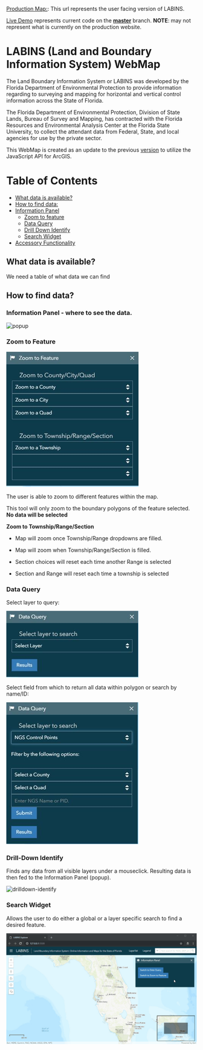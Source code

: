 [Production Map:](https://freac.github.io/LABINS/): This url represents the user facing version of LABINS.

[Live Demo](https://freac.github.io/LABINS/) represents current code on the **[master](https://github.com/FREAC/LABINS/tree/master)** branch. **NOTE**: may not represent what is currently on the production website.


# LABINS (Land and Boundary Information System) WebMap

The Land Boundary Information System or LABINS was developed by the Florida Department of Environmental Protection to provide information regarding to surveying and mapping for horizontal and vertical control information across the State of Florida. 

The Florida Department of Environmental Protection, Division of State Lands, Bureau of Survey and Mapping, has contracted with the Florida Resources and Environmental Analysis Center at the Florida State University, to collect the attendant data from Federal, State, and local agencies for use by the private sector.

This WebMap is created as an update to the previous [version](http://labins.org/map/index.html) to utilize the JavaScript API for ArcGIS.



# Table of Contents
- [What data is available?](#what-data-is-available)
- [How to find data:](#how-to-find-data)
- [Information Panel](#information-panel)
  - [Zoom to feature](#zoom-to-feature)
  - [Data Query](#data-query)
  - [Drill Down Identify](#drill-down-identify)
  - [Search Widget](#search-widget)
- [Accessory Functionality](#accessory-functionality)




<!-- toc -->

## What data is available?

We need a table of what data we can find

## How to find data?

### Information Panel - where to see the data.

![popup](docs/images/popup.gif)

### Zoom to Feature
![zoom_to_feature](docs/images/zoom-to-feature.JPG)

The user is able to zoom to different features within the map.

This tool will only zoom to the boundary polygons of the feature selected. **No data will be selected**

**Zoom to Township/Range/Section**  
  - Map will zoom once Township/Range dropdowns are filled.
  - Map will zoom when Township/Range/Section is filled.

  - Section choices will reset each time another Range is selected
  - Section and Range will reset each time a township is selected

### Data Query

Select layer to query:

![dataquery-selectlayer](docs/images/dataquery-selectlayer.JPG)

Select field from which to return all data within polygon or search by name/ID:

![dataquery-selectattribute](docs/images/dataquery-selectattribute.JPG)

### Drill-Down Identify

Finds any data from all visible layers under a mouseclick. Resulting data is then fed to the Information Panel (popup).

![drilldown-identify](docs/images/drilldown-identify.gif)

### Search Widget

Allows the user to do either a global or a layer specific search to find a desired feature.

![search-bar](docs/images/search-bar.gif)
